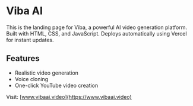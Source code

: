# Viba AI

This is the landing page for Viba, a powerful AI video generation platform.
Built with HTML, CSS, and JavaScript.
Deploys automatically using Vercel for instant updates.

## Features
- Realistic video generation
- Voice cloning
- One-click YouTube video creation

Visit: [www.vibaai.video](https://www.vibaai.video)
